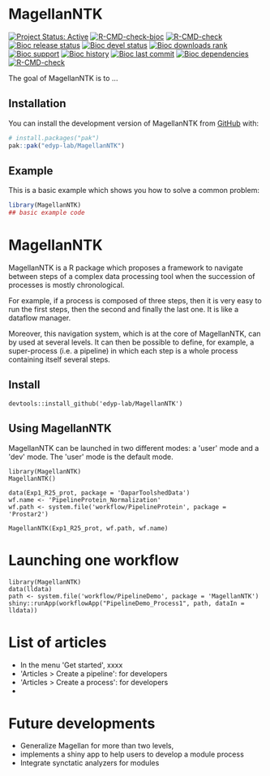 
# MagellanNTK

<!-- badges: start -->
[![Project Status: Active](https://www.repostatus.org/badges/latest/active.svg)](https://www.repostatus.org/#active)
[![R-CMD-check-bioc](https://github.com/edyp-lab/MagellanNTK/workflows/R-CMD-check-bioc/badge.svg)](https://github.com/edyp-lab/MagellanNTK/actions?query=workflow%3AR-CMD-check-bioc)
[![R-CMD-check](https://github.com/edyp-lab/omXplore/actions/workflows/R-CMD-check.yaml/badge.svg)](https://github.com/edyp-lab/MagellanNTK/actions/workflows/R-CMD-check.yaml)
[![Bioc release status](http://www.bioconductor.org/shields/build/release/bioc/MagellanNTK.svg)](https://bioconductor.org/checkResults/release/bioc-LATEST/MagellanNTK)
[![Bioc devel status](http://www.bioconductor.org/shields/build/devel/bioc/MagellanNTK.svg)](https://bioconductor.org/checkResults/devel/bioc-LATEST/MagellanNTK)
[![Bioc downloads rank](https://bioconductor.org/shields/downloads/release/MagellanNTK.svg)](http://bioconductor.org/packages/stats/bioc/MagellanNTK/)
[![Bioc support](https://bioconductor.org/shields/posts/MagellanNTK.svg)](https://support.bioconductor.org/tag/MagellanNTK)
[![Bioc history](https://bioconductor.org/shields/years-in-bioc/MagellanNTK.svg)](https://bioconductor.org/packages/release/bioc/html/MagellanNTK.html#since)
[![Bioc last commit](https://bioconductor.org/shields/lastcommit/devel/bioc/MagellanNTK.svg)](http://bioconductor.org/checkResults/devel/bioc-LATEST/MagellanNTK/)
[![Bioc dependencies](https://bioconductor.org/shields/dependencies/release/MagellanNTK.svg)](https://bioconductor.org/packages/release/bioc/html/MagellanNTK.html#since)
[![R-CMD-check](https://github.com/edyp-lab/MagellanNTK/actions/workflows/R-CMD-check.yaml/badge.svg)](https://github.com/edyp-lab/MagellanNTK/actions/workflows/R-CMD-check.yaml)
<!-- badges: end -->

The goal of MagellanNTK is to ...

## Installation

You can install the development version of MagellanNTK from [GitHub](https://github.com/) with:

``` r
# install.packages("pak")
pak::pak("edyp-lab/MagellanNTK")
```

## Example

This is a basic example which shows you how to solve a common problem:

``` r
library(MagellanNTK)
## basic example code
```

  
# MagellanNTK

MagellanNTK is a R package which proposes a framework to navigate between steps of a complex data processing tool when the succession of processes is mostly chronological.

For example, if a process is composed of three steps, then it is very easy to run the first steps, then the second and finally the last one. It is like a dataflow manager.

Moreover, this navigation system, which is at the core of MagellanNTK, can by used at several levels. It can then be possible to define, for example, a super-process (i.e. a pipeline) in which each step is a whole process containing itself several steps.


## Install

```
devtools::install_github('edyp-lab/MagellanNTK')
```

## Using MagellanNTK


MagellanNTK can be launched in two different modes: a 'user' mode and a 'dev' mode. 
The 'user' mode is the default mode.

```
library(MagellanNTK)
MagellanNTK()

data(Exp1_R25_prot, package = 'DaparToolshedData')
wf.name <- 'PipelineProtein_Normalization'
wf.path <- system.file('workflow/PipelineProtein', package = 'Prostar2')

MagellanNTK(Exp1_R25_prot, wf.path, wf.name)
```


# Launching one workflow

```
library(MagellanNTK)
data(lldata)
path <- system.file('workflow/PipelineDemo', package = 'MagellanNTK')
shiny::runApp(workflowApp("PipelineDemo_Process1", path, dataIn = lldata))

```


# List of articles

* In the menu 'Get started', xxxx
* 'Articles > Create a pipeline': for developers
* 'Articles > Create a process': for developers
* 



# Future developments

* Generalize Magellan for more than two levels,
* implements a shiny app to help users to develop a module process
* Integrate synctatic analyzers for modules
